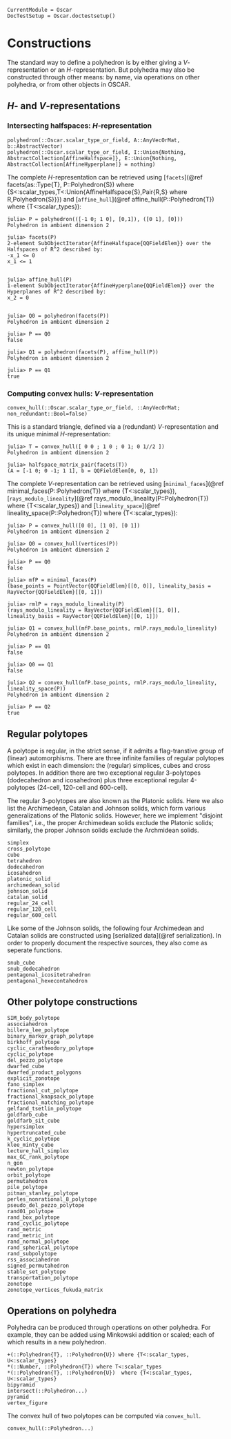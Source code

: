 ```@meta
CurrentModule = Oscar
DocTestSetup = Oscar.doctestsetup()
```

# Constructions

The standard way to define a polyhedron is by either giving a
$V$-representation or an $H$-representation.  But polyhedra may also be
constructed through other means: by name, via operations on other polyhedra, or
from other objects in OSCAR.

## $H$- and $V$-representations

### Intersecting halfspaces: $H$-representation

```@docs
polyhedron(::Oscar.scalar_type_or_field, A::AnyVecOrMat, b::AbstractVector)
polyhedron(::Oscar.scalar_type_or_field, I::Union{Nothing, AbstractCollection[AffineHalfspace]}, E::Union{Nothing, AbstractCollection[AffineHyperplane]} = nothing)
```

The complete $H$-representation can be retrieved using [`facets`](@ref facets(as::Type{T}, P::Polyhedron{S}) where {S<:scalar_types,T<:Union{AffineHalfspace{S},Pair{R,S} where R,Polyhedron{S}}})
and [`affine_hull`](@ref affine_hull(P::Polyhedron{T}) where {T<:scalar_types}):
```jldoctest
julia> P = polyhedron(([-1 0; 1 0], [0,1]), ([0 1], [0]))
Polyhedron in ambient dimension 2

julia> facets(P)
2-element SubObjectIterator{AffineHalfspace{QQFieldElem}} over the Halfspaces of R^2 described by:
-x_1 <= 0
x_1 <= 1


julia> affine_hull(P)
1-element SubObjectIterator{AffineHyperplane{QQFieldElem}} over the Hyperplanes of R^2 described by:
x_2 = 0


julia> Q0 = polyhedron(facets(P))
Polyhedron in ambient dimension 2

julia> P == Q0
false

julia> Q1 = polyhedron(facets(P), affine_hull(P))
Polyhedron in ambient dimension 2

julia> P == Q1
true
```

### Computing convex hulls: $V$-representation

```@docs
convex_hull(::Oscar.scalar_type_or_field, ::AnyVecOrMat; non_redundant::Bool=false)
```

This is a standard triangle, defined via a (redundant) $V$-representation  and
its unique minimal $H$-representation:

```jldoctest
julia> T = convex_hull([ 0 0 ; 1 0 ; 0 1; 0 1//2 ])
Polyhedron in ambient dimension 2

julia> halfspace_matrix_pair(facets(T))
(A = [-1 0; 0 -1; 1 1], b = QQFieldElem[0, 0, 1])

```

The complete $V$-representation can be retrieved using [`minimal_faces`](@ref
minimal_faces(P::Polyhedron{T}) where {T<:scalar_types}), [`rays_modulo_lineality`](@ref rays_modulo_lineality(P::Polyhedron{T}) where {T<:scalar_types}) and [`lineality_space`](@ref lineality_space(P::Polyhedron{T}) where {T<:scalar_types}):

```jldoctest; filter = r"^polymake: +WARNING.*\n|^"
julia> P = convex_hull([0 0], [1 0], [0 1])
Polyhedron in ambient dimension 2

julia> Q0 = convex_hull(vertices(P))
Polyhedron in ambient dimension 2

julia> P == Q0
false

julia> mfP = minimal_faces(P)
(base_points = PointVector{QQFieldElem}[[0, 0]], lineality_basis = RayVector{QQFieldElem}[[0, 1]])

julia> rmlP = rays_modulo_lineality(P)
(rays_modulo_lineality = RayVector{QQFieldElem}[[1, 0]], lineality_basis = RayVector{QQFieldElem}[[0, 1]])

julia> Q1 = convex_hull(mfP.base_points, rmlP.rays_modulo_lineality)
Polyhedron in ambient dimension 2

julia> P == Q1
false

julia> Q0 == Q1
false

julia> Q2 = convex_hull(mfP.base_points, rmlP.rays_modulo_lineality, lineality_space(P))
Polyhedron in ambient dimension 2

julia> P == Q2
true
```

## Regular polytopes
A polytope is regular, in the strict sense, if it admits a flag-transtive group
of (linear) automorphisms. There are three infinite families of regular
polytopes which exist in each dimension: the (regular) simplices, cubes and
cross polytopes. In addition there are two exceptional regular 3-polytopes
(dodecahedron and icosahedron) plus three exceptional regular 4-polytopes
(24-cell, 120-cell and 600-cell).

The regular 3-polytopes are also known as the Platonic solids. Here we also
list the Archimedean, Catalan and Johnson solids, which form various
generalizations of the Platonic solids. However, here we implement "disjoint
families", i.e., the proper Archimedean solids exclude the Platonic solids;
similarly, the proper Johnson solids exclude the Archmidean solids.
```@docs
simplex
cross_polytope
cube
tetrahedron
dodecahedron
icosahedron
platonic_solid
archimedean_solid
johnson_solid
catalan_solid
regular_24_cell
regular_120_cell
regular_600_cell
```

Like some of the Johnson solids, the following four Archimedean and Catalan
solids are constructed using [serialized data](@ref serialization).
In order to properly document the respective sources, they also come as
seperate functions. 

```@docs
snub_cube
snub_dodecahedron
pentagonal_icositetrahedron
pentagonal_hexecontahedron
```

## Other polytope constructions

```@docs
SIM_body_polytope
associahedron
billera_lee_polytope
binary_markov_graph_polytope
birkhoff_polytope
cyclic_caratheodory_polytope
cyclic_polytope
del_pezzo_polytope
dwarfed_cube
dwarfed_product_polygons
explicit_zonotope
fano_simplex
fractional_cut_polytope
fractional_knapsack_polytope
fractional_matching_polytope
gelfand_tsetlin_polytope
goldfarb_cube
goldfarb_sit_cube
hypersimplex
hypertruncated_cube
k_cyclic_polytope
klee_minty_cube
lecture_hall_simplex
max_GC_rank_polytope
n_gon
newton_polytope
orbit_polytope
permutahedron
pile_polytope
pitman_stanley_polytope
perles_nonrational_8_polytope
pseudo_del_pezzo_polytope
rand01_polytope
rand_box_polytope
rand_cyclic_polytope
rand_metric
rand_metric_int
rand_normal_polytope
rand_spherical_polytope
rand_subpolytope
rss_associahedron
signed_permutahedron
stable_set_polytope
transportation_polytope
zonotope
zonotope_vertices_fukuda_matrix
```

## Operations on polyhedra
Polyhedra can be produced through operations on other polyhedra. For example,
they can be added using Minkowski addition or scaled; each of which results in
a new polyhedron.

```@docs
+(::Polyhedron{T}, ::Polyhedron{U}) where {T<:scalar_types, U<:scalar_types}
*(::Number, ::Polyhedron{T}) where T<:scalar_types
*(::Polyhedron{T}, ::Polyhedron{U})  where {T<:scalar_types, U<:scalar_types}
bipyramid
intersect(::Polyhedron...)
pyramid
vertex_figure
```

The convex hull of two polytopes can be computed via `convex_hull`.
```@docs
convex_hull(::Polyhedron...)
```
